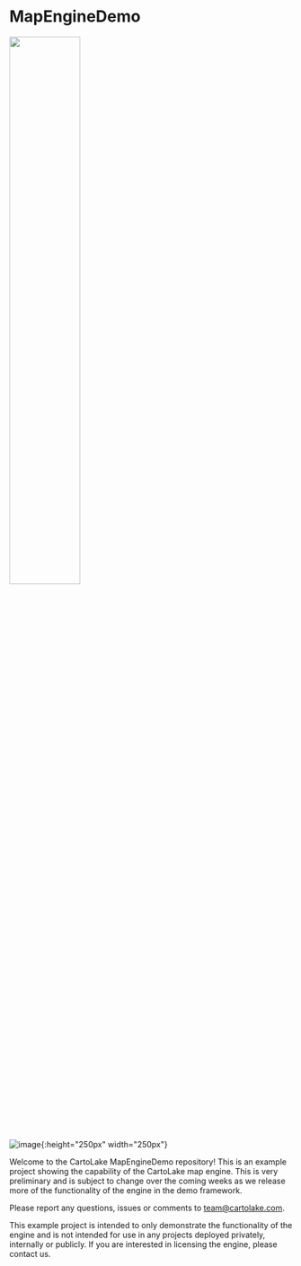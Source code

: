 # MapEngineDemo

<img src="https://i.imgur.com/ZWnhY9T.png](https://github.com/CartoLake/MapEngineDemo/assets/82988795/f0031bdf-2e1d-4e60-8d53-bb22877a7128)" width=50% height=50%>

![image](https://github.com/CartoLake/MapEngineDemo/assets/82988795/f0031bdf-2e1d-4e60-8d53-bb22877a7128){:height="250px" width="250px"}

Welcome to the CartoLake MapEngineDemo repository!  This is an example project showing the capability of the CartoLake map engine.  This is very preliminary and is subject to change over the coming weeks as we release more of the functionality of the engine in the demo framework.

Please report any questions, issues or comments to team@cartolake.com.

This example project is intended to only demonstrate the functionality of the engine and is not intended for use in any projects deployed privately, internally or publicly.  If you are interested in licensing the engine, please contact us.

